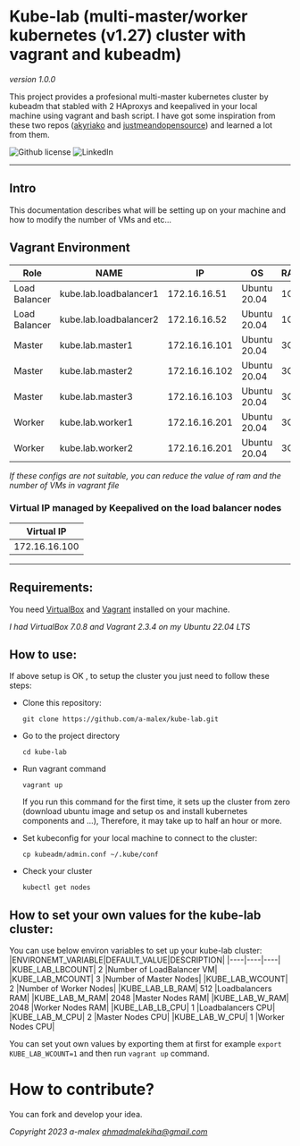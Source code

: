 # Kube-lab (multi-master/worker kubernetes (v1.27) cluster with vagrant and kubeadm)
*version 1.0.0*

This project provides a profesional multi-master kubernetes cluster by kubeadm that stabled with 2 HAproxys and keepalived in your local machine using vagrant and bash script.
I have got some inspiration from these two repos ([akyriako](https://github.com/akyriako/kubernetes-vagrant-ubuntu) and [justmeandopensource](https://github.com/justmeandopensource/kubernetes/tree/master/kubeadm-ha-keepalived-haproxy/external-keepalived-haproxy)) and learned a lot from them.

![Github license](https://img.shields.io/badge/License-Apache_V_2.0-green)
![LinkedIn](https://shields.io/badge/style-ahmadmalekiha-black?logo=linkedin&label=LinkedIn&link=https://www.linkedin.com/in/ahmad-malekiha/)

---

## Intro
This documentation describes what will be setting up on your machine and how to modify the number of VMs and etc...


## Vagrant Environment
|Role|NAME|IP|OS|RAM|CPU|
|----|----|----|----|----|----|
|Load Balancer|kube.lab.loadbalancer1|172.16.16.51|Ubuntu 20.04|1G|1|
|Load Balancer|kube.lab.loadbalancer2|172.16.16.52|Ubuntu 20.04|1G|1|
|Master|kube.lab.master1|172.16.16.101|Ubuntu 20.04|3G|1|
|Master|kube.lab.master2|172.16.16.102|Ubuntu 20.04|3G|1|
|Master|kube.lab.master3|172.16.16.103|Ubuntu 20.04|3G|1|
|Worker|kube.lab.worker1|172.16.16.201|Ubuntu 20.04|3G|1|
|Worker|kube.lab.worker2|172.16.16.201|Ubuntu 20.04|3G|1|


*If these configs are not suitable, you can reduce the value of ram and the number of VMs in vagrant file*

### Virtual IP managed by Keepalived on the load balancer nodes
|Virtual IP|
|----|
|172.16.16.100|

 ---
 ## Requirements:
 You need [VirtualBox](https://www.virtualbox.org/wiki/Downloads) and [Vagrant](https://www.vagrantup.com/) installed on your machine.
 
 *I had VirtualBox 7.0.8 and Vagrant 2.3.4 on my Ubuntu 22.04 LTS*
 
 ## How to use:
 If above setup is OK , to setup the cluster you just need to follow these steps:
 - Clone this repository:
    ```
    git clone https://github.com/a-malex/kube-lab.git
    ```
 - Go to the project directory
    ```
    cd kube-lab
    ```
 - Run vagrant command
    ```
    vagrant up
    ```
   If you run this command for the first time, it sets up the cluster from zero (download ubuntu image and setup os and install kubernetes components and ...), Therefore, it may take up to half an hour or more.

 - Set kubeconfig for your local machine to connect to the cluster:
    ```
    cp kubeadm/admin.conf ~/.kube/conf
    ```
 - Check your cluster
    ```
    kubectl get nodes
    ```
    
## How to set your own values for the kube-lab cluster:
You can use below environ variables to set up your kube-lab cluster:
|ENVIRONEMT_VARIABLE|DEFAULT_VALUE|DESCRIPTION|
|----|----|----|
|KUBE_LAB_LBCOUNT| 2 |Number of LoadBalancer VM|
|KUBE_LAB_MCOUNT| 3 |Number of Master Nodes|
|KUBE_LAB_WCOUNT| 2 |Number of Worker Nodes|
|KUBE_LAB_LB_RAM| 512 |Loadbalancers RAM|
|KUBE_LAB_M_RAM| 2048 |Master Nodes RAM|
|KUBE_LAB_W_RAM| 2048 |Worker Nodes RAM|
|KUBE_LAB_LB_CPU| 1 |Loadbalancers CPU|
|KUBE_LAB_M_CPU| 2 |Master Nodes CPU|
|KUBE_LAB_W_CPU| 1 |Worker Nodes CPU|

You can set yout own values by exporting them at first for example ``` export KUBE_LAB_WCOUNT=1 ``` and then run ``` vagrant up ``` command.


# How to contribute?
You can fork and develop your idea.

*Copyright 2023 a-malex <ahmadmalekiha@gmail.com>*
